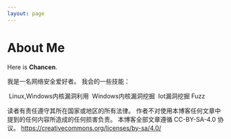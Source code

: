 ```yaml
---
layout: page
---
```


# About Me

Here is **Chancen**.

我是一名网络安全爱好者。
我会的一些技能：

​	Linux,Windows内核漏洞利用
​	Windows内核漏洞挖掘
​	Iot漏洞挖掘
​	Fuzz

读者有责任遵守其所在国家或地区的所有法律。
作者不对使用本博客任何文章中提到的任何内容所造成的任何损害负责。
本博客全部文章遵循 CC-BY-SA-4.0 协议。
https://creativecommons.org/licenses/by-sa/4.0/